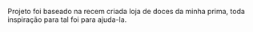 Projeto foi baseado na recem criada loja de doces da minha prima, toda inspiração para tal foi para ajuda-la.